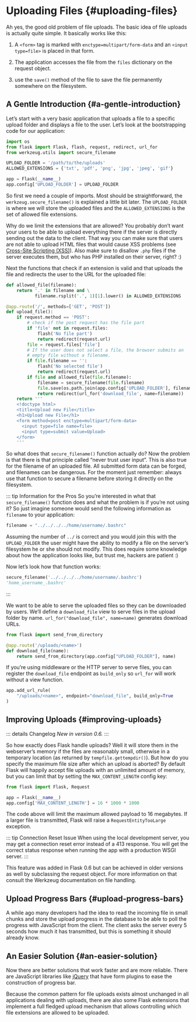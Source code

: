 # Uploading Files {#uploading-files}

Ah yes, the good old problem of file uploads. The basic idea of file uploads is actually quite simple. It basically works like this:

1. A `<form>` tag is marked with `enctype=multipart/form-data` and an `<input type=file>` is placed in that form.

2. The application accesses the file from the `files` dictionary on the request object.

3. use the `save()` method of the file to save the file permanently somewhere on the filesystem.

## A Gentle Introduction {#a-gentle-introduction}

Let’s start with a very basic application that uploads a file to a specific upload folder and displays a file to the user. Let’s look at the bootstrapping code for our application:

```python
import os
from flask import Flask, flash, request, redirect, url_for
from werkzeug.utils import secure_filename

UPLOAD_FOLDER = '/path/to/the/uploads'
ALLOWED_EXTENSIONS = {'txt', 'pdf', 'png', 'jpg', 'jpeg', 'gif'}

app = Flask(__name__)
app.config['UPLOAD_FOLDER'] = UPLOAD_FOLDER
```

So first we need a couple of imports. Most should be straightforward, the `werkzeug.secure_filename()` is explained a little bit later. The `UPLOAD_FOLDER` is where we will store the uploaded files and the `ALLOWED_EXTENSIONS` is the set of allowed file extensions.

Why do we limit the extensions that are allowed? You probably don’t want your users to be able to upload everything there if the server is directly sending out the data to the client. That way you can make sure that users are not able to upload HTML files that would cause XSS problems (see [Cross-Site Scripting (XSS)](/python/flask/user_guide/security#cross-site-scripting-xss)). Also make sure to disallow `.php` files if the server executes them, but who has PHP installed on their server, right? :)

Next the functions that check if an extension is valid and that uploads the file and redirects the user to the URL for the uploaded file:

```python
def allowed_file(filename):
    return '.' in filename and \
           filename.rsplit('.', 1)[1].lower() in ALLOWED_EXTENSIONS

@app.route('/', methods=['GET', 'POST'])
def upload_file():
    if request.method == 'POST':
        # check if the post request has the file part
        if 'file' not in request.files:
            flash('No file part')
            return redirect(request.url)
        file = request.files['file']
        # If the user does not select a file, the browser submits an
        # empty file without a filename.
        if file.filename == '':
            flash('No selected file')
            return redirect(request.url)
        if file and allowed_file(file.filename):
            filename = secure_filename(file.filename)
            file.save(os.path.join(app.config['UPLOAD_FOLDER'], filename))
            return redirect(url_for('download_file', name=filename))
    return '''
    <!doctype html>
    <title>Upload new File</title>
    <h1>Upload new File</h1>
    <form method=post enctype=multipart/form-data>
      <input type=file name=file>
      <input type=submit value=Upload>
    </form>
    '''
```

So what does that `secure_filename()` function actually do? Now the problem is that there is that principle called “never trust user input”. This is also true for the filename of an uploaded file. All submitted form data can be forged, and filenames can be dangerous. For the moment just remember: always use that function to secure a filename before storing it directly on the filesystem.

::: tip Information for the Pros
So you’re interested in what that `secure_filename()` function does and what the problem is if you’re not using it? So just imagine someone would send the following information as `filename` to your application:

```python
filename = "../../../../home/username/.bashrc"
```

Assuming the number of `../` is correct and you would join this with the `UPLOAD_FOLDER` the user might have the ability to modify a file on the server’s filesystem he or she should not modify. This does require some knowledge about how the application looks like, but trust me, hackers are patient :)

Now let’s look how that function works:

```python
secure_filename('../../../../home/username/.bashrc')
'home_username_.bashrc'
```
:::

We want to be able to serve the uploaded files so they can be downloaded by users. We’ll define a `download_file` view to serve files in the upload folder by name. `url_for("download_file", name=name)` generates download URLs.

```python
from flask import send_from_directory

@app.route('/uploads/<name>')
def download_file(name):
    return send_from_directory(app.config["UPLOAD_FOLDER"], name)
```

If you’re using middleware or the HTTP server to serve files, you can register the `download_file` endpoint as `build_only` so `url_for` will work without a view function.

```python
app.add_url_rule(
    "/uploads/<name>", endpoint="download_file", build_only=True
)
```

## Improving Uploads {#improving-uploads}

::: details Changelog
*New in version 0.6.*
:::

So how exactly does Flask handle uploads? Well it will store them in the webserver’s memory if the files are reasonably small, otherwise in a temporary location (as returned by `tempfile.gettempdir()`). But how do you specify the maximum file size after which an upload is aborted? By default Flask will happily accept file uploads with an unlimited amount of memory, but you can limit that by setting the `MAX_CONTENT_LENGTH` config key:

```python
from flask import Flask, Request

app = Flask(__name__)
app.config['MAX_CONTENT_LENGTH'] = 16 * 1000 * 1000
```

The code above will limit the maximum allowed payload to 16 megabytes. If a larger file is transmitted, Flask will raise a `RequestEntityTooLarge` exception.

::: tip Connection Reset Issue
When using the local development server, you may get a connection reset error instead of a 413 response. You will get the correct status response when running the app with a production WSGI server.
:::

This feature was added in Flask 0.6 but can be achieved in older versions as well by subclassing the request object. For more information on that consult the Werkzeug documentation on file handling.

## Upload Progress Bars {#upload-progress-bars}

A while ago many developers had the idea to read the incoming file in small chunks and store the upload progress in the database to be able to poll the progress with JavaScript from the client. The client asks the server every 5 seconds how much it has transmitted, but this is something it should already know.

## An Easier Solution {#an-easier-solution}

Now there are better solutions that work faster and are more reliable. There are JavaScript libraries like [jQuery](https://jquery.com/) that have form plugins to ease the construction of progress bar.

Because the common pattern for file uploads exists almost unchanged in all applications dealing with uploads, there are also some Flask extensions that implement a full fledged upload mechanism that allows controlling which file extensions are allowed to be uploaded.